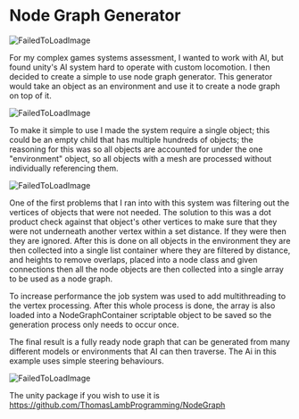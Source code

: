 # Node Graph Generator

![FailedToLoadImage](/ProjectAssets/NodeGraphGenerator/ComplexExample.gif)

For my complex games systems assessment, I wanted to work with AI, but found unity's AI system hard to operate with custom locomotion. I then decided to create a simple to use node graph generator. This generator would take an object as an environment and use it to create a node graph on top of it.

![FailedToLoadImage](/ProjectAssets/NodeGraphGenerator/ComplexOne.png)

To make it simple to use I made the system require a single object; this could be an empty child that has multiple hundreds of objects; the reasoning for this was so all objects are accounted for under the one "environment" object, so all objects with a mesh are processed without individually referencing them.

![FailedToLoadImage](/ProjectAssets/NodeGraphGenerator/ComplexFiltering.png)

One of the first problems that I ran into with this system was filtering out the vertices of objects that were not needed. The solution to this was a dot product check against that object's other vertices to make sure that they were not underneath another vertex within a set distance. If they were then they are ignored. After this is done on all objects in the environment they are then collected into a single list container where they are filtered by distance, and heights to remove overlaps, placed into a node class and given connections then all the node objects are then collected into a single array to be used as a node graph.

To increase performance the job system was used to add multithreading to the vertex processing. After this whole process is done, the array is also loaded into a NodeGraphContainer scriptable object to be saved so the generation process only needs to occur once.

The final result is a fully ready node graph that can be generated from many different models or environments that AI can then traverse. The Ai in this example uses simple steering behaviours.

![FailedToLoadImage](/ProjectAssets/NodeGraphGenerator/ComplexAssessment.gif)

The unity package if you wish to use it is https://github.com/ThomasLambProgramming/NodeGraph